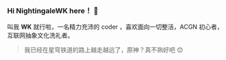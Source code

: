### Hi NightingaleWK here！ 👋

叫我 **WK** 就行啦，一名精力充沛的 coder ，喜欢面向一切整活，ACGN 初心者，互联网抽象文化洗礼者。

> 我已经在星穹铁道的路上越走越远了，原神？真不熟好吧 😊
